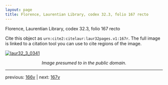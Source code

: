 ```yaml
---
layout: page
title: Florence, Laurentian Library, codex 32.3, folio 167 recto
---
```


Florence, Laurentian Library, codex 32.3, folio 167 recto

Cite this object as `urn:cite2:citelaur:laur32pages.v1:167r`.  The full image is linked to a citation tool you can use to cite regions of the image.

[![laur32_3_0341](http://www.homermultitext.org/iipsrv?IIIF=/project/homer/pyramidal/deepzoom/citelaur/laur32imgs/v1/laur32_3_0341.tif/full/800,/0/default.jpg)](http://www.homermultitext.org/ict2/?urn=urn:cite2:citelaur:laur32imgs.v1:laur32_3_0341) 

<p style="text-align: center; font-style: italic;">Image presumed to in the public domain.</p>

---

previous: [166v](../166v/) | next: [167v](../167v/)